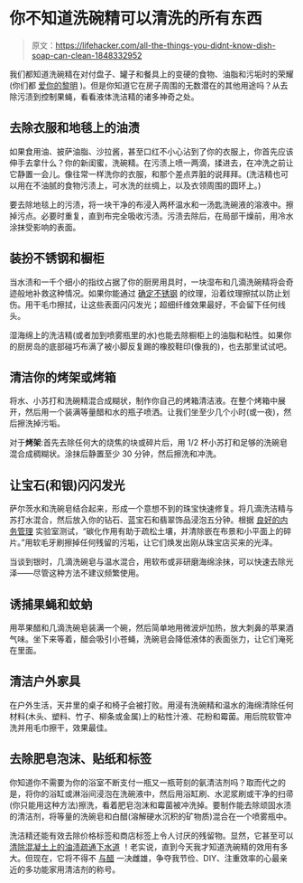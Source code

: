 # 你不知道洗碗精可以清洗的所有东西

> 原文：<https://lifehacker.com/all-the-things-you-didnt-know-dish-soap-can-clean-1848332952>

我们都知道洗碗精在对付盘子、罐子和餐具上的变硬的食物、油脂和污垢时的荣耀(你们都 [爱你的黎明](https://lifehacker.com/20-name-brand-products-worth-choosing-over-the-generic-1847929610/slides/2) )。但是你知道它在房子周围的无数潜在的其他用途吗？从去除污渍到控制果蝇，看看液体洗洁精的诸多神奇之处。



## 去除衣服和地毯上的油渍

如果食用油、披萨油脂、沙拉酱，甚至口红不小心沾到了你的衣服上，你首先应该伸手去拿什么？你的新闺蜜，洗碗精。在污渍上喷一两滴，揉进去，在冲洗之前让它静置一会儿。像往常一样洗你的衣服，和那个差点弄脏的说拜拜。(洗洁精也可以用在不油腻的食物污渍上，可水洗的丝绸上，以及衣领周围的圆环上。)

要去除地毯上的污渍，将一块干净的布浸入两杯温水和一汤匙洗碗液的溶液中。擦掉污点。必要时重复，直到布完全吸收污渍。污渍去除后，在局部干燥前，用冷水涂抹受影响的表面。

## 装扮不锈钢和橱柜

当水渍和一千个细小的指纹占据了你的厨房用具时，一块湿布和几滴洗碗精将会奇迹般地补救这种情况。如果你能通过 [确定不锈钢](https://dawn-dish.com/en-us/how-to/clean-stainless-steel-appliances) 的纹理，沿着纹理擦拭以防止划伤。用干毛巾擦拭，让这些表面闪闪发光；超细纤维效果最好，不会留下任何线头。

湿海绵上的洗洁精(或者加到喷雾瓶里的水)也能去除橱柜上的油脂和粘性。如果你的厨房岛的底部碰巧布满了被小脚反复踢的橡胶鞋印(像我的)，也去那里试试吧。

## 清洁你的烤架或烤箱

将水、小苏打和洗碗精混合成糊状，制作你自己的烤箱清洁液。在整个烤箱中展开，然后用一个装满等量醋和水的瓶子喷洒。让我们坐至少几个小时(或一夜)，然后擦洗掉污垢。

对于**烤架**:首先去除任何大的烧焦的块或碎片后，用 1/2 杯小苏打和足够的洗碗皂混合成稠糊状。涂抹后静置至少 30 分钟，然后擦洗和冲洗。

## 让宝石(和银)闪闪发光

萨尔茨水和洗碗皂结合起来，形成一个意想不到的珠宝快速修复。将几滴洗洁精与苏打水混合，然后放入你的钻石、蓝宝石和翡翠饰品浸泡五分钟。根据 [良好的内务管理](https://www.goodhousekeeping.com/home/cleaning/tips/a25736/how-to-clean-jewelry/) 实验室测试，“碳化作用有助于疏松土壤，并清除嵌在布景和小平面上的碎片。”用软毛牙刷擦掉任何残留的污垢，让它们焕发出刚从珠宝店买来的光泽。

当谈到银时，几滴洗碗皂与温水混合，用软布或非研磨海绵涂抹，可以快速去除光泽——尽管这种方法不建议频繁使用。

## 诱捕果蝇和蚊蚋

用苹果醋和几滴洗碗皂装满一个碗，然后简单地用微波炉加热，放大刺鼻的苹果酒气味。坐下来等着，醋会吸引小苍蝇，洗碗皂会降低液体的表面张力，让它们淹死在里面。

## 清洁户外家具

在户外生活，天井里的桌子和椅子会被打败。用浸有洗碗精和温水的海绵清除任何材料(木头、塑料、竹子、柳条或金属)上的粘性汁液、花粉和霉菌。用后院软管冲洗并用毛巾擦干，效果最佳。

## 去除肥皂泡沫、贴纸和标签

你知道你不需要为你的浴室不断支付一瓶又一瓶苛刻的氨清洁剂吗？取而代之的是，将你的浴缸或淋浴间浸泡在洗碗液中，然后用浴缸刷、水泥浆刷或干净的扫帚(你只能用这种方法)擦洗，看着肥皂泡沫和霉菌被冲洗掉。要制作能去除顽固水渍的清洁剂，将等量的洗碗皂和白醋(溶解硬水沉积的矿物质)混合在一个喷雾瓶中。

洗洁精还能有效去除价格标签和商店标签上令人讨厌的残留物。显然，它甚至可以 [清除混凝土上的油渍](https://www.goodhousekeeping.com/home/cleaning/tips/a19718/how-to-remove-olive-oil-from-concrete/)[疏通下水道](https://www.hunker.com/13417515/how-to-unclog-drains-with-dawn-detergent) ！老实说，直到今天我才知道洗碗精的效用有多大。但现在，它将不得不 [与醋](https://lifehacker.com/8-things-you-probably-didnt-know-you-can-clean-with-vin-1846357379) 一决雌雄，争夺我节俭、DIY、注重效率的心最亲近的多功能家用清洁剂的称号。